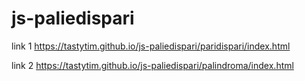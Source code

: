 # js-paliedispari


link 1 https://tastytim.github.io/js-paliedispari/paridispari/index.html


link 2 https://tastytim.github.io/js-paliedispari/palindroma/index.html
